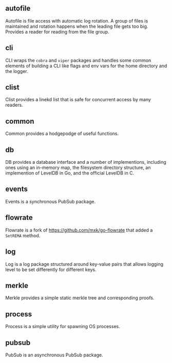 ## autofile

Autofile is file access with automatic log rotation. A group of files is maintained and rotation happens
when the leading file gets too big. Provides a reader for reading from the file group.

## cli

CLI wraps the `cobra` and `viper` packages and handles some common elements of building a CLI like flags and env vars for the home directory and the logger.

## clist

Clist provides a linekd list that is safe for concurrent access by many readers.

## common

Common provides a hodgepodge of useful functions.

## db

DB provides a database interface and a number of implementions, including ones using an in-memory map, the filesystem directory structure,
an implemention of LevelDB in Go, and the official LevelDB in C.

## events

Events is a synchronous PubSub package.

## flowrate

Flowrate is a fork of https://github.com/mxk/go-flowrate that added a `SetREMA` method.

## log

Log is a log package structured around key-value pairs that allows logging level to be set differently for different keys.

## merkle

Merkle provides a simple static merkle tree and corresponding proofs.

## process

Process is a simple utility for spawning OS processes.

## pubsub

PubSub is an asynchronous PubSub package.

